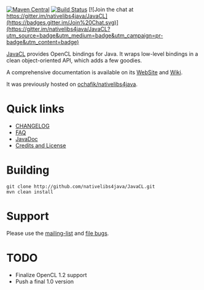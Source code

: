 [![Maven Central](https://img.shields.io/maven-central/v/com.nativelibs4java/javacl.svg)]() [![Build Status](https://travis-ci.org/nativelibs4java/JavaCL.svg?branch=feature_travis-build)](https://travis-ci.org/nativelibs4java/JavaCL) [![Join the chat at https://gitter.im/nativelibs4java/JavaCL](https://badges.gitter.im/Join%20Chat.svg)](https://gitter.im/nativelibs4java/JavaCL?utm_source=badge&utm_medium=badge&utm_campaign=pr-badge&utm_content=badge)

[JavaCL](http://javacl.googlecode.com) provides OpenCL bindings for Java. It wraps low-level bindings in a clean object-oriented API, which adds a few goodies.

A comprehensive documentation is available on its [WebSite](http://javacl.googlecode.com) and [Wiki](https://code.google.com/p/javacl/wiki/FAQ?tm=6).

It was previously hosted on [ochafik/nativelibs4java](http://github.com/ochafik/nativelibs4java).

# Quick links

* [CHANGELOG](./CHANGELOG.md)
* [FAQ](http://code.google.com/p/javacl/wiki/FAQ)
* [JavaDoc](http://nativelibs4java.sourceforge.net/javacl/api/stable/)
* [Credits and License](http://code.google.com/p/bridj/wiki/CreditsAndLicense)

# Building

  ```
  git clone http://github.com/nativelibs4java/JavaCL.git
  mvn clean install
  ```

# Support

Please use the [mailing-list](https://groups.google.com/forum/#!forum/nativelibs4java) and [file bugs](https://github.com/ochafik/nativelibs4java/issues/new).

# TODO

* Finalize OpenCL 1.2 support
* Push a final 1.0 version
